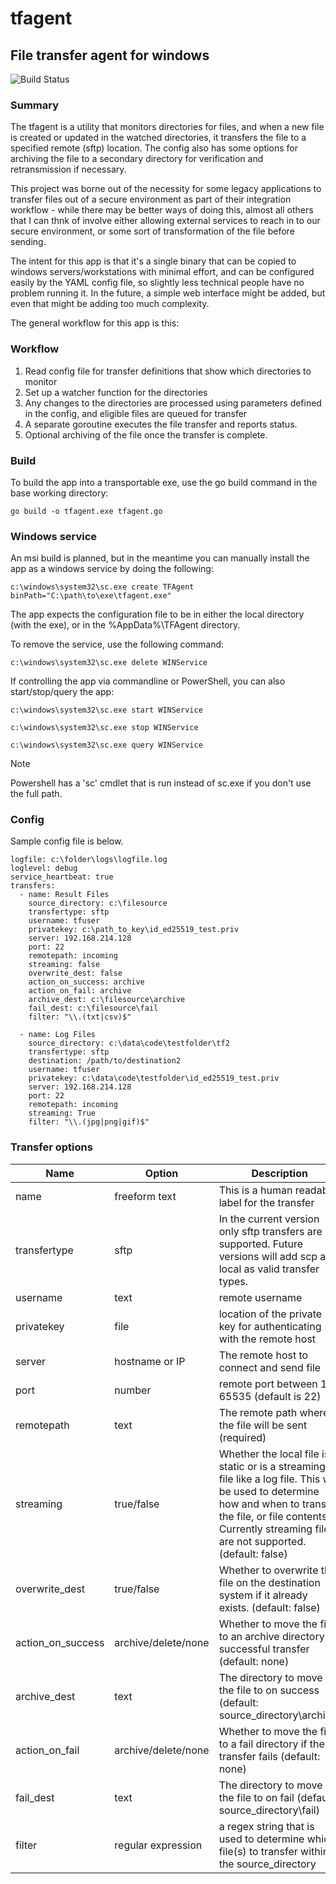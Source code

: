 # tfagent

## File transfer agent for windows

![Build Status](https://github.com/justin-molloy/tfagent/actions/workflows/builder.yaml/badge.svg)

### Summary
The tfagent is a utility that monitors directories for files, and when a new file is created or updated in the watched directories, it transfers the file to a specified remote (sftp) location. The config also has some options for archiving the file to a secondary directory for verification and retransmission if necessary.

This project was borne out of the necessity for some legacy applications to transfer files out of a secure environment as part of their integration workflow - while there may be better ways of doing this, almost all others that I can thnk of involve either allowing external services to reach in to our secure environment, or some sort of transformation of the file before sending.

The intent for this app is that it's a single binary that can be copied to windows servers/workstations with minimal effort, and can be configured easily by the YAML config file, so slightly less technical people have no problem running it. In the future, a simple web interface might be added, but even that might be adding too much complexity.

The general workflow for this app is this:

### Workflow
1. Read config file for transfer definitions that show which directories to monitor
2. Set up a watcher function for the directories
3. Any changes to the directories are processed using parameters defined in the config, and eligible files are queued for transfer
4. A separate goroutine executes the file transfer and reports status.
5. Optional archiving of the file once the transfer is complete.

### Build

To build the app into a transportable exe, use the go build command in the base working directory:
```
go build -o tfagent.exe tfagent.go
```

### Windows service
An msi build is planned, but in the meantime you can manually install the app as a windows service by doing the following:

```
c:\windows\system32\sc.exe create TFAgent binPath="C:\path\to\exe\tfagent.exe"
```
The app expects the configuration file to be in either the local directory (with the exe), or in the
%AppData%\TFAgent directory.

To remove the service, use the following command:
```
c:\windows\system32\sc.exe delete WINService
```

If controlling the app via commandline or PowerShell, you can also start/stop/query the app:
```
c:\windows\system32\sc.exe start WINService

c:\windows\system32\sc.exe stop WINService

c:\windows\system32\sc.exe query WINService
```
> [!NOTE]
> Powershell has a 'sc' cmdlet that is run instead of sc.exe if you don't use the full path.

### Config

Sample config file is below.

```
logfile: c:\folder\logs\logfile.log
loglevel: debug
service_heartbeat: true
transfers:
  - name: Result Files 
    source_directory: c:\filesource
    transfertype: sftp
    username: tfuser
    privatekey: c:\path_to_key\id_ed25519_test.priv
    server: 192.168.214.128
    port: 22
    remotepath: incoming
    streaming: false
    overwrite_dest: false
    action_on_success: archive
    action_on_fail: archive
    archive_dest: c:\filesource\archive
    fail_dest: c:\filesource\fail
    filter: "\\.(txt|csv)$"

  - name: Log Files
    source_directory: c:\data\code\testfolder\tf2
    transfertype: sftp
    destination: /path/to/destination2
    username: tfuser
    privatekey: c:\data\code\testfolder\id_ed25519_test.priv
    server: 192.168.214.128
    port: 22
    remotepath: incoming
    streaming: True
    filter: "\\.(jpg|png|gif)$"
```
### Transfer options
| Name | Option | Description |
| --- | --- | --- |
| name | freeform text | This is a human readable label for the transfer |
| transfertype | sftp | In the current version only sftp transfers are supported. Future versions will add scp and local as valid transfer types. |
| username | text | remote username |
| privatekey | file | location of the private key for authenticating with the remote host |
| server | hostname or IP | The remote host to connect and send file |
| port | number | remote port between 1-65535 (default is 22) |
| remotepath | text | The remote path where the file will be sent (required) |
| streaming | true/false | Whether the local file is static or is a streaming file like a log file. This will be used to determine how and when to transfer the file, or file contents. Currently streaming files are not supported. (default: false) |
| overwrite_dest | true/false | Whether to overwrite the file on the destination system if it already exists. (default: false) |
| action_on_success |archive/delete/none | Whether to move the file to an archive directory on successful transfer (default: none) |
| archive_dest | text | The directory to move the file to on success (default: source_directory\archive) |
| action_on_fail |archive/delete/none | Whether to move the file to a fail directory if the transfer fails (default: none) |
| fail_dest | text | The directory to move the file to on fail (default: source_directory\fail) |
| filter | regular expression | a regex string that is used to determine which file(s) to transfer within the source_directory |

